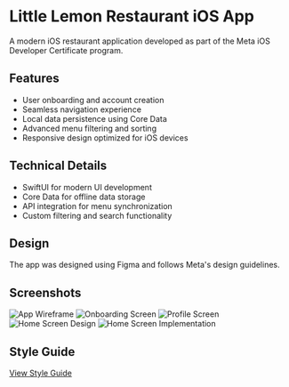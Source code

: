 # Little Lemon Restaurant iOS App

A modern iOS restaurant application developed as part of the Meta iOS Developer Certificate program.

## Features
- User onboarding and account creation
- Seamless navigation experience
- Local data persistence using Core Data
- Advanced menu filtering and sorting
- Responsive design optimized for iOS devices

## Technical Details
- SwiftUI for modern UI development
- Core Data for offline data storage
- API integration for menu synchronization
- Custom filtering and search functionality

## Design
The app was designed using Figma and follows Meta's design guidelines.

## Screenshots
![App Wireframe](images/Wireframe.png)
![Onboarding Screen](images/OnboardingScreen.png)
![Profile Screen](images/ProfileScreen.png)
![Home Screen Design](images/HomeScreen.png)
![Home Screen Implementation](images/HomeScreenDesign.png)

## Style Guide
[View Style Guide](docs/StyleGuide.pdf)

